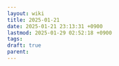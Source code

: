 ```yaml
---
layout: wiki
title: 2025-01-21
date: 2025-01-21 23:13:31 +0900
lastmod: 2025-01-29 02:52:18 +0900
tags: 
draft: true
parent: 
---
```


